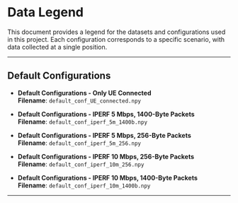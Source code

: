 # Data Legend

This document provides a legend for the datasets and configurations used in this project. Each configuration corresponds to a specific scenario, with data collected at a single position.

---

## Default Configurations
- **Default Configurations - Only UE Connected**  
  **Filename**: `default_conf_UE_connected.npy`

- **Default Configurations - IPERF 5 Mbps, 1400-Byte Packets**  
  **Filename**: `default_conf_iperf_5m_1400b.npy`

- **Default Configurations - IPERF 5 Mbps, 256-Byte Packets**  
  **Filename**: `default_conf_iperf_5m_256.npy`

- **Default Configurations - IPERF 10 Mbps, 256-Byte Packets**  
  **Filename**: `default_conf_iperf_10m_256.npy`

- **Default Configurations - IPERF 10 Mbps, 1400-Byte Packets**  
  **Filename**: `default_conf_iperf_10m_1400b.npy`

---
